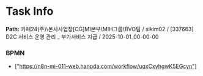 # Task Info

**Path:** 카페24(주)\본사사업장\[CG]MI본부\MIH그룹\BVO팀 / sikim02 / [337663] D2C 서비스 운영 관리 _ 부가서비스 지급 / 2025-10-01_00-00-00

### BPMN
- ["https://n8n-mi-011-web.hanpda.com/workflow/uqxCxyhgwK5EGcyn"]

